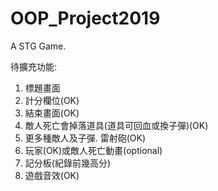 # OOP_Project2019
A STG Game.

待擴充功能:
1. 標題畫面
2. 計分欄位(OK)
3. 結束畫面(OK)
4. 敵人死亡會掉落道具(道具可回血或換子彈)(OK)
5. 更多種敵人及子彈. 雷射砲(OK)
6. 玩家(OK)或敵人死亡動畫(optional)
7. 記分板(紀錄前幾高分)
8. 遊戲音效(OK)


